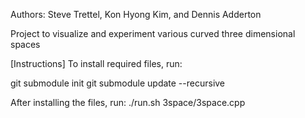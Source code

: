 Authors: Steve Trettel, Kon Hyong Kim, and Dennis Adderton

Project to visualize and experiment various curved three dimensional spaces



[Instructions]
  To install required files, run:

git submodule init
git submodule update --recursive



After installing the files, run:
./run.sh 3space/3space.cpp